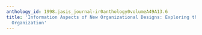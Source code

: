 ```yaml
---
anthology_id: 1998.jasis_journal-ir0anthology0volumeA49A13.6
title: 'Information Aspects of New Organizational Designs: Exploring the Non-Traditional
  Organization'
---
```

